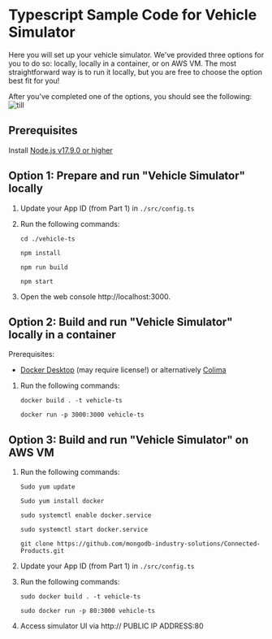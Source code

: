 # Typescript Sample Code for Vehicle Simulator

Here you will set up your vehicle simulator. We've provided three options for you to do so: locally, locally in a container, or on AWS VM. The most straightforward way is to run it locally, but you are free to choose the option best fit for you! 

After you've completed one of the options, you should see the following: 
![till](https://github.com/mongodb-industry-solutions/Digital-Twins-With-AWS/blob/main/media/VehicleGIF.gif)

## Prerequisites

Install [Node.js v17.9.0 or higher](https://nodejs.org/)

## Option 1: Prepare and run "Vehicle Simulator" locally

1. Update your App ID (from Part 1) in `./src/config.ts`
2. Run the following commands: 
      
      `cd ./vehicle-ts`
      
      `npm install`
      
      `npm run build`
      
      `npm start`
3. Open the web console http://localhost:3000. 

## Option 2: Build and run "Vehicle Simulator" locally in a container

Prerequisites:
- [Docker Desktop](https://www.docker.com/) (may require license!) or alternatively [Colima](https://github.com/abiosoft/colima)

1. Run the following commands: 
    
    `docker build . -t vehicle-ts`
    
    `docker run -p 3000:3000 vehicle-ts`

## Option 3: Build and run "Vehicle Simulator" on AWS VM

1. Run the following commands: 
      
      `Sudo yum update`
      
      `Sudo yum install docker`
      
      `sudo systemctl enable docker.service`

      `sudo systemctl start docker.service`

      `git clone https://github.com/mongodb-industry-solutions/Connected-Products.git`
2. Update your App ID (from Part 1) in `./src/config.ts`
3. Run the following commands:

      `sudo docker build . -t vehicle-ts`
      
      `sudo docker run -p 80:3000 vehicle-ts`
4. Access simulator UI via http:// PUBLIC IP ADDRESS:80

